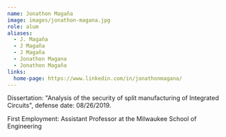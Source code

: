 ```yaml
---
name: Jonathon Magaña 
image: images/jonathon-magana.jpg
role: alum
aliases:
  - J. Magaña
  - J Magaña
  - J Magaña
  - Jonathon Magana
  - Jonathon Magaña
links:
  home-page: https://www.linkedin.com/in/jonathonmagana/
---
```


Dissertation: "Analysis of the security of split manufacturing of Integrated Circuits", defense date: 08/26/2019.

First Employment: Assistant Professor at the Milwaukee School of Engineering 
